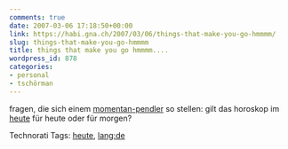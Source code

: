 ```yaml
---
comments: true
date: 2007-03-06 17:18:50+00:00
link: https://habi.gna.ch/2007/03/06/things-that-make-you-go-hmmmm/
slug: things-that-make-you-go-hmmmm
title: things that make you go hmmmm....
wordpress_id: 878
categories:
- personal
- tschörman
---
```


fragen, die sich einem [momentan-pendler](http://www.biomechanics.ethz.ch/phalanx/) so stellen:
gilt das horoskop im [heute](http://heute-online.ch/) für heute oder für morgen?



Technorati Tags: [heute](http://www.technorati.com/tag/heute), [lang:de](http://www.technorati.com/tag/lang:de)
